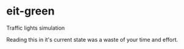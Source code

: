 # eit-green
Traffic lights simulation

Reading this in it's current state was a waste of your time and effort.